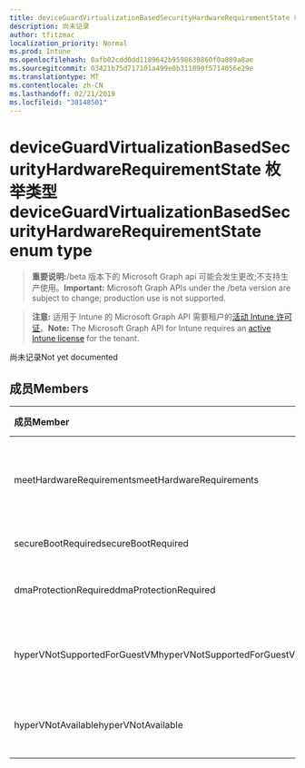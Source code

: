 ```yaml
---
title: deviceGuardVirtualizationBasedSecurityHardwareRequirementState 枚举类型
description: 尚未记录
author: tfitzmac
localization_priority: Normal
ms.prod: Intune
ms.openlocfilehash: 0afb02cdd0dd1189642b9598639860f0a809a8ae
ms.sourcegitcommit: 03421b75d717101a499e0b311890f5714056e29e
ms.translationtype: MT
ms.contentlocale: zh-CN
ms.lasthandoff: 02/21/2019
ms.locfileid: "30148501"
---
```

# <a name="deviceguardvirtualizationbasedsecurityhardwarerequirementstate-enum-type"></a><span data-ttu-id="4b1e0-103">deviceGuardVirtualizationBasedSecurityHardwareRequirementState 枚举类型</span><span class="sxs-lookup"><span data-stu-id="4b1e0-103">deviceGuardVirtualizationBasedSecurityHardwareRequirementState enum type</span></span>

> <span data-ttu-id="4b1e0-104">**重要说明:**/beta 版本下的 Microsoft Graph api 可能会发生更改;不支持生产使用。</span><span class="sxs-lookup"><span data-stu-id="4b1e0-104">**Important:** Microsoft Graph APIs under the /beta version are subject to change; production use is not supported.</span></span>

> <span data-ttu-id="4b1e0-105">**注意:** 适用于 Intune 的 Microsoft Graph API 需要租户的[活动 Intune 许可证](https://go.microsoft.com/fwlink/?linkid=839381)。</span><span class="sxs-lookup"><span data-stu-id="4b1e0-105">**Note:** The Microsoft Graph API for Intune requires an [active Intune license](https://go.microsoft.com/fwlink/?linkid=839381) for the tenant.</span></span>

<span data-ttu-id="4b1e0-106">尚未记录</span><span class="sxs-lookup"><span data-stu-id="4b1e0-106">Not yet documented</span></span>

## <a name="members"></a><span data-ttu-id="4b1e0-107">成员</span><span class="sxs-lookup"><span data-stu-id="4b1e0-107">Members</span></span>
|<span data-ttu-id="4b1e0-108">成员</span><span class="sxs-lookup"><span data-stu-id="4b1e0-108">Member</span></span>|<span data-ttu-id="4b1e0-109">值</span><span class="sxs-lookup"><span data-stu-id="4b1e0-109">Value</span></span>|<span data-ttu-id="4b1e0-110">说明</span><span class="sxs-lookup"><span data-stu-id="4b1e0-110">Description</span></span>|
|:---|:---|:---|
|<span data-ttu-id="4b1e0-111">meetHardwareRequirements</span><span class="sxs-lookup"><span data-stu-id="4b1e0-111">meetHardwareRequirements</span></span>|<span data-ttu-id="4b1e0-112">0</span><span class="sxs-lookup"><span data-stu-id="4b1e0-112">0</span></span>|<span data-ttu-id="4b1e0-113">系统满足硬件配置要求</span><span class="sxs-lookup"><span data-stu-id="4b1e0-113">System meets hardware configuration requirements</span></span>|
|<span data-ttu-id="4b1e0-114">secureBootRequired</span><span class="sxs-lookup"><span data-stu-id="4b1e0-114">secureBootRequired</span></span>|<span data-ttu-id="4b1e0-115">1</span><span class="sxs-lookup"><span data-stu-id="4b1e0-115">1</span></span>|<span data-ttu-id="4b1e0-116">需要安全启动</span><span class="sxs-lookup"><span data-stu-id="4b1e0-116">Secure boot required</span></span>|
|<span data-ttu-id="4b1e0-117">dmaProtectionRequired</span><span class="sxs-lookup"><span data-stu-id="4b1e0-117">dmaProtectionRequired</span></span>|<span data-ttu-id="4b1e0-118">双面</span><span class="sxs-lookup"><span data-stu-id="4b1e0-118">2</span></span>|<span data-ttu-id="4b1e0-119">需要 DMA 保护</span><span class="sxs-lookup"><span data-stu-id="4b1e0-119">DMA protection required</span></span>|
|<span data-ttu-id="4b1e0-120">hyperVNotSupportedForGuestVM</span><span class="sxs-lookup"><span data-stu-id="4b1e0-120">hyperVNotSupportedForGuestVM</span></span>|<span data-ttu-id="4b1e0-121">4</span><span class="sxs-lookup"><span data-stu-id="4b1e0-121">4</span></span>|<span data-ttu-id="4b1e0-122">HyperV 不支持来宾 VM</span><span class="sxs-lookup"><span data-stu-id="4b1e0-122">HyperV not supported for Guest VM</span></span>|
|<span data-ttu-id="4b1e0-123">hyperVNotAvailable</span><span class="sxs-lookup"><span data-stu-id="4b1e0-123">hyperVNotAvailable</span></span>|<span data-ttu-id="4b1e0-124">utf-8</span><span class="sxs-lookup"><span data-stu-id="4b1e0-124">8</span></span>|<span data-ttu-id="4b1e0-125">HyperV 功能不可用</span><span class="sxs-lookup"><span data-stu-id="4b1e0-125">HyperV feature is not available</span></span>|




